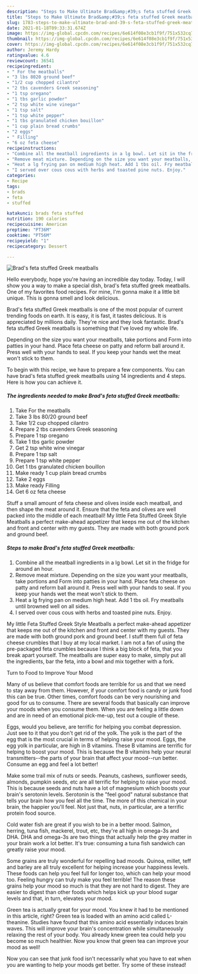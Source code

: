 ```yaml
---
description: "Steps to Make Ultimate Brad&amp;#39;s feta stuffed Greek meatballs"
title: "Steps to Make Ultimate Brad&amp;#39;s feta stuffed Greek meatballs"
slug: 1783-steps-to-make-ultimate-brad-and-39-s-feta-stuffed-greek-meatballs
date: 2021-01-18T09:33:31.674Z
image: https://img-global.cpcdn.com/recipes/6e614f08e3cb1f9f/751x532cq70/brads-feta-stuffed-greek-meatballs-recipe-main-photo.jpg
thumbnail: https://img-global.cpcdn.com/recipes/6e614f08e3cb1f9f/751x532cq70/brads-feta-stuffed-greek-meatballs-recipe-main-photo.jpg
cover: https://img-global.cpcdn.com/recipes/6e614f08e3cb1f9f/751x532cq70/brads-feta-stuffed-greek-meatballs-recipe-main-photo.jpg
author: Jeremy Hardy
ratingvalue: 4.6
reviewcount: 36541
recipeingredient:
- " For the meatballs"
- "3 lbs 8020 ground beef"
- "1/2 cup chopped cilantro"
- "2 tbs cavenders Greek seasoning"
- "1 tsp oregano"
- "1 tbs garlic powder"
- "2 tsp white wine vinegar"
- "1 tsp salt"
- "1 tsp white pepper"
- "1 tbs granulated chicken bouillon"
- "1 cup plain bread crumbs"
- "2 eggs"
- " Filling"
- "6 oz feta cheese"
recipeinstructions:
- "Combine all the meatball ingredients in a lg bowl. Let sit in the fridge for around an hour."
- "Remove meat mixture. Depending on the size you want your meatballs, take portions and Form into patties in your hand. Place feta cheese on patty and reform ball around it. Press well with your hands to seal. If you keep your hands wet the meat won&#39;t stick to them."
- "Heat a lg frying pan on medium high heat. Add 1 tbs oil. Fry meatballs until browned well on all sides."
- "I served over cous cous with herbs and toasted pine nuts. Enjoy."
categories:
- Recipe
tags:
- brads
- feta
- stuffed

katakunci: brads feta stuffed 
nutrition: 190 calories
recipecuisine: American
preptime: "PT36M"
cooktime: "PT56M"
recipeyield: "1"
recipecategory: Dessert

---
```



![Brad&#39;s feta stuffed Greek meatballs](https://img-global.cpcdn.com/recipes/6e614f08e3cb1f9f/751x532cq70/brads-feta-stuffed-greek-meatballs-recipe-main-photo.jpg)

Hello everybody, hope you're having an incredible day today. Today, I will show you a way to make a special dish, brad&#39;s feta stuffed greek meatballs. One of my favorites food recipes. For mine, I'm gonna make it a little bit unique. This is gonna smell and look delicious.

Brad&#39;s feta stuffed Greek meatballs is one of the most popular of current trending foods on earth. It is easy, it is fast, it tastes delicious. It is appreciated by millions daily. They're nice and they look fantastic. Brad&#39;s feta stuffed Greek meatballs is something that I've loved my whole life.

Depending on the size you want your meatballs, take portions and Form into patties in your hand. Place feta cheese on patty and reform ball around it. Press well with your hands to seal. If you keep your hands wet the meat won&#39;t stick to them.


To begin with this recipe, we have to prepare a few components. You can have brad&#39;s feta stuffed greek meatballs using 14 ingredients and 4 steps. Here is how you can achieve it.

<!--inarticleads1-->

##### The ingredients needed to make Brad&#39;s feta stuffed Greek meatballs:

1. Take  For the meatballs
1. Take 3 lbs 80/20 ground beef
1. Take 1/2 cup chopped cilantro
1. Prepare 2 tbs cavenders Greek seasoning
1. Prepare 1 tsp oregano
1. Take 1 tbs garlic powder
1. Get 2 tsp white wine vinegar
1. Prepare 1 tsp salt
1. Prepare 1 tsp white pepper
1. Get 1 tbs granulated chicken bouillon
1. Make ready 1 cup plain bread crumbs
1. Take 2 eggs
1. Make ready  Filling
1. Get 6 oz feta cheese


Stuff a small amount of feta cheese and olives inside each meatball, and then shape the meat around it. Ensure that the feta and olives are well packed into the middle of each meatball! My little Feta Stuffed Greek Style Meatballs a perfect make-ahead appetizer that keeps me out of the kitchen and front and center with my guests. They are made with both ground pork and ground beef. 

<!--inarticleads2-->

##### Steps to make Brad&#39;s feta stuffed Greek meatballs:

1. Combine all the meatball ingredients in a lg bowl. Let sit in the fridge for around an hour.
1. Remove meat mixture. Depending on the size you want your meatballs, take portions and Form into patties in your hand. Place feta cheese on patty and reform ball around it. Press well with your hands to seal. If you keep your hands wet the meat won&#39;t stick to them.
1. Heat a lg frying pan on medium high heat. Add 1 tbs oil. Fry meatballs until browned well on all sides.
1. I served over cous cous with herbs and toasted pine nuts. Enjoy.


My little Feta Stuffed Greek Style Meatballs a perfect make-ahead appetizer that keeps me out of the kitchen and front and center with my guests. They are made with both ground pork and ground beef. I stuff them full of feta cheese crumbles that I buy at my local market. I am not a fan of using the pre-packaged feta crumbles because I think a big block of feta, that you break apart yourself. The meatballs are super easy to make, simply put all the ingredients, bar the feta, into a bowl and mix together with a fork. 

Turn to Food to Improve Your Mood


Many of us believe that comfort foods are terrible for us and that we need to stay away from them. However, if your comfort food is candy or junk food this can be true. Other times, comfort foods can be very nourishing and good for us to consume. There are several foods that basically can improve your moods when you consume them. When you are feeling a little down and are in need of an emotional pick-me-up, test out a couple of these.

Eggs, would you believe, are terrific for helping you combat depression. Just see to it that you don't get rid of the yolk. The yolk is the part of the egg that is the most crucial in terms of helping raise your mood. Eggs, the egg yolk in particular, are high in B vitamins. These B vitamins are terrific for helping to boost your mood. This is because the B vitamins help your neural transmitters--the parts of your brain that affect your mood--run better. Consume an egg and feel a lot better!

Make some trail mix of nuts or seeds. Peanuts, cashews, sunflower seeds, almonds, pumpkin seeds, etc are all terrific for helping to raise your mood. This is because seeds and nuts have a lot of magnesium which boosts your brain's serotonin levels. Serotonin is the "feel good" natural substance that tells your brain how you feel all the time. The more of this chemical in your brain, the happier you'll feel. Not just that, nuts, in particular, are a terrific protein food source.

Cold water fish are great if you wish to be in a better mood. Salmon, herring, tuna fish, mackerel, trout, etc, they're all high in omega-3s and DHA. DHA and omega-3s are two things that actually help the grey matter in your brain work a lot better. It's true: consuming a tuna fish sandwich can greatly raise your mood. 

Some grains are truly wonderful for repelling bad moods. Quinoa, millet, teff and barley are all truly excellent for helping increase your happiness levels. These foods can help you feel full for longer too, which can help your mood too. Feeling hungry can truly make you feel terrible! The reason these grains help your mood so much is that they are not hard to digest. They are easier to digest than other foods which helps kick up your blood sugar levels and that, in turn, elevates your mood.

Green tea is actually great for your mood. You knew it had to be mentioned in this article, right? Green tea is loaded with an amino acid called L-theanine. Studies have found that this amino acid essentially induces brain waves. This will improve your brain's concentration while simultaneously relaxing the rest of your body. You already knew green tea could help you become so much healthier. Now you know that green tea can improve your mood as well!

Now you can see that junk food isn't necessarily what you have to eat when you are wanting to help your moods get better. Try some of these instead!

